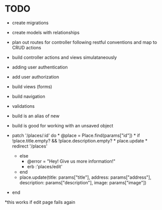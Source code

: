 # TODO
* create migrations
* create models with relationships
* plan out routes for controller following restful conventions and map to CRUD actions
* build controller actions and views simulataneously
* adding user authentication
* add user authorization
* build views (forms)
* build navigation
* validations
* build is an alias of new
* build is good for working with an unsaved object

 * patch '/places/:id' do
       * @place = Place.find(params["id"])
       * if !place.title.empty? && !place.description.empty?
       * place.update
       * redirect '/places'
       
    * else
        * @error = "Hey! Give us more information!"
        * erb :'places/edit'
    * end
    * place.update(title: params["title"], address: params["address"], description: params["description"], image: params["image"])
* end

*this works if edit page fails again


   